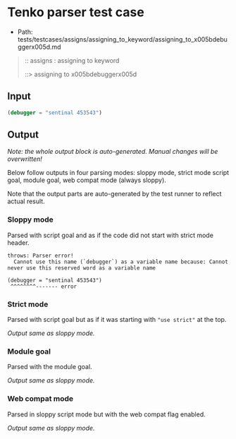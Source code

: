 # Tenko parser test case

- Path: tests/testcases/assigns/assigning_to_keyword/assigning_to_x005bdebuggerx005d.md

> :: assigns : assigning to keyword
>
> ::> assigning to x005bdebuggerx005d

## Input

`````js
(debugger = "sentinal 453543")
`````

## Output

_Note: the whole output block is auto-generated. Manual changes will be overwritten!_

Below follow outputs in four parsing modes: sloppy mode, strict mode script goal, module goal, web compat mode (always sloppy).

Note that the output parts are auto-generated by the test runner to reflect actual result.

### Sloppy mode

Parsed with script goal and as if the code did not start with strict mode header.

`````
throws: Parser error!
  Cannot use this name (`debugger`) as a variable name because: Cannot never use this reserved word as a variable name

(debugger = "sentinal 453543")
 ^^^^^^^^------- error
`````

### Strict mode

Parsed with script goal but as if it was starting with `"use strict"` at the top.

_Output same as sloppy mode._

### Module goal

Parsed with the module goal.

_Output same as sloppy mode._

### Web compat mode

Parsed in sloppy script mode but with the web compat flag enabled.

_Output same as sloppy mode._
